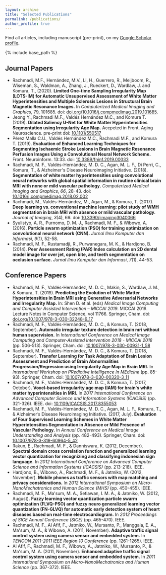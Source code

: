 ```yaml
---
layout: archive
title: "Selected Publications"
permalink: /publications/
author_profile: true
---
```


<!--{% if author.googlescholar %}
  You can also find my articles on <u><a href="{{author.googlescholar}}">my Google Scholar profile</a>.</u>
{% endif %} -->

Find all articles, including manuscript (pre-print), on my [Google Scholar profile](https://scholar.google.co.uk/citations?hl=en&user=ZFo5fiwAAAAJ).

{% include base_path %}

<!---{% for post in site.publications reversed %}
  {% include archive-single.html %}
{% endfor %}--->

## Journal Papers
 - Rachmadi, M.F., Hernández, M.V., Li, H., Guerrero, R., Meijboom, R., Wiseman, S., Waldman, A., Zhang, J., Rueckert, D., Wardlaw, J. and Komura, T., (2020). **Limited One-time Sampling Irregularity Map (LOTS-IM) for Automatic Unsupervised Assessment of White Matter Hyperintensities and Multiple Sclerosis Lesions in Structural Brain Magnetic Resonance Images.** In _Computerized Medical Imaging and Graphics_, 79, 101685. doi: [doi.org/10.1016/j.compmedimag.2019.101685](https://doi.org/10.1016/j.compmedimag.2019.101685).
 - Jeong Y., Rachmadi M.F., Valdés Hernández M.C., and Komura T. (2019). **Dilated Saliency U-Net for White Matter Hyperintensities Segmentation using Irregularity Age Map.** Accpeted in Front. Aging Neuroscience. pre-print doi: [10.1101/550517](https://doi.org/10.1101/550517)
 - Pérez Malla C.U., Valdés Hernández M.C., Rachmadi M.F., and Komura T. (2019). **Evaluation of Enhanced Learning Techniques for Segmenting Ischaemic Stroke Lesions in Brain Magnetic Resonance Perfusion Images Using a Convolutional Neural Network Scheme.** Front. Neuroinform. 13:33. doi: [10.3389/fninf.2019.00033](https://doi.org/10.3389/fninf.2019.00033)
 - Rachmadi, M. F., Valdés-Hernández, M. D. C., Agan, M. L. F., Di Perri, C., Komura, T., & Alzheimer's Disease Neuroimaging Initiative. (2018). **Segmentation of white matter hyperintensities using convolutional neural networks with global spatial information in routine clinical brain MRI with none or mild vascular pathology.** _Computerized Medical Imaging and Graphics_, _66_, 28-43. doi: [10.1016/j.compmedimag.2018.02.002](https://doi.org/10.1016/j.compmedimag.2018.02.002)
 - Rachmadi, M., Valdés-Hernández, M., Agan, M., & Komura, T. (2017). **Deep learning vs. conventional machine learning: pilot study of WMH segmentation in brain MRI with absence or mild vascular pathology.** _Journal of Imaging_, _3_(4), 66. doi: [10.3390/jimaging3040066](https://doi.org/10.3390/jimaging3040066)
 - Syulistyo, A. R., Purnomo, D. M. J., Rachmadi, M. F., & Wibowo, A. (2016). **Particle swarm optimization (PSO) for training optimization on convolutional neural network (CNN).** _Jurnal Ilmu Komputer dan Informasi_, _9_(1), 52-58.
 - Rachmadi, M. F., Rustamadji, R., Purwanegara, M. K., & Hardjono, B. (2014). **Peer Assessment Rating (PAR) Index calculation on 2D dental model image for over jet, open bite, and teeth segmentation on occlusion surface.** _Jurnal Ilmu Komputer dan Informasi_, _7_(1), 44-53.

## Conference Papers
 - Rachmadi, M. F., Valdés-Hernández, M. D. C., Makin, S., Wardlaw, J. M., & Komura, T. (2019). **Predicting the Evolution of White Matter Hyperintensities in Brain MRI using Generative Adversarial Networks and Irregularity Map.** In: Shen D. et al. (eds) _Medical Image Computing and Computer Assisted Intervention – MICCAI 2019_. MICCAI 2019. Lecture Notes in Computer Science, vol 11766. Springer, Cham. doi: [doi.org/10.1007/978-3-030-32248-9_17](https://doi.org/10.1007/978-3-030-32248-9_17)
 - Rachmadi, M. F., Valdés-Hernández, M. D. C., & Komura, T. (2018, September). **Automatic irregular texture detection in brain mri without human supervision.** In _International Conference on Medical Image Computing and Computer-Assisted Intervention 2018 - MICCAI 2018_ (pp. 506-513). Springer, Cham. doi: [10.1007/978-3-030-00931-1_58](https://doi.org/10.1007/978-3-030-00931-1_58)
 - Rachmadi, M. F., Valdés-Hernández, M. D. C., & Komura, T. (2018, September). **Transfer Learning for Task Adaptation of Brain Lesion Assessment and Prediction of Brain Abnormalities Progression/Regression using Irregularity Age Map in Brain MRI.** In _International Workshop on PRedictive Intelligence In MEdicine_ (pp. 85-93). Springer, Cham. doi: [10.1007/978-3-030-00320-3_11](https://doi.org/10.1007/978-3-030-00320-3_11)
 - Rachmadi, M. F., Valdés-Hernández, M. D. C., & Komura, T. (2017, October). **Voxel-based irregularity age map (IAM) for brain's white matter hyperintensities in MRI.** In _2017 International Conference on Advanced Computer Science and Information Systems (ICACSIS)_ (pp. 321-326). IEEE. doi: [10.1109/ICACSIS.2017.8355053](https://doi.org/10.1109/ICACSIS.2017.8355053)
 - Rachmadi, M. F., Valdés-Hernández, M. D. C., Agan, M. L. F., Komura, T., & Alzheimer’s Disease Neuroimaging Initiative. (2017, July). **Evaluation of Four Supervised Learning Schemes in White Matter Hyperintensities Segmentation in Absence or Mild Presence of Vascular Pathology.** In _Annual Conference on Medical Image Understanding and Analysis_ (pp. 482-493). Springer, Cham. doi: [10.1007/978-3-319-60964-5_42](https://doi.org/10.1007/978-3-319-60964-5_42)
 - Rakun, E., Rachmadi, M. F., & Danniswara, K. (2012, December). **Spectral domain cross correlation function and generalized learning vector quantization for recognizing and classifying indonesian sign language.** In _2012 International Conference on Advanced Computer Science and Information Systems (ICACSIS)_ (pp. 213-218). IEEE.
 - Hardjono, B., Wibowo, A., Rachmadi, M. F., & Jatmiko, W. (2012, November). **Mobile phones as traffic sensors with map matching and privacy considerations.** In _2012 International Symposium on Micro-NanoMechatronics and Human Science (MHS)_ (pp. 450-455). IEEE.
 - Rachmadi, M. F., Ma'sum, M. A., Setiawan, I. M. A., & Jatmiko, W. (2012, August). **Fuzzy learning vector quantization particle swarm optimization (FLVQ-PSO) and fuzzy neuro generalized learning vector quantization (FN-GLVQ) for automatic early detection system of heart diseases based on real-time electrocardiogram.** In _2012 Proceedings of SICE Annual Conference (SICE)_ (pp. 465-470). IEEE.
 - Rachmadi, M. F., Al Afif, F., Jatmiko, W., Mursanto, P., Manggala, E. A., Ma'sum, M. A., & Wibowo, A. (2011, November). **Adaptive traffic signal control system using camera sensor and embedded system.** In _TENCON 2011-2011 IEEE Region 10 Conference_ (pp. 1261-1265). IEEE.
 - Al Afif, F., Rachmadi, M. F., Wibowo, A., Jatmiko, W., Mursanto, P., & Ma'sum, M. A. (2011, November). **Enhanced adaptive traffic signal control system using camera sensor and embedded system.** In _2011 International Symposium on Micro-NanoMechatronics and Human Science_ (pp. 367-372). IEEE.

